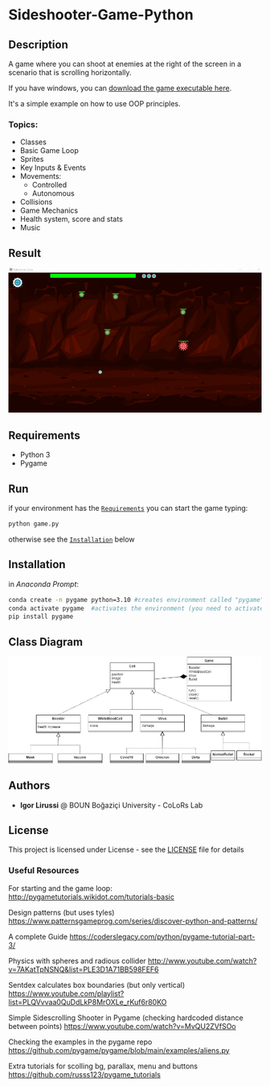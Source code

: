 # Sideshooter-Game-Python
## Description 
A game where you can shoot at enemies at the right of the screen in a scenario that is scrolling horizontally. 

If you have windows, you can [download the game executable here](https://github.com/igor-lirussi/Sideshooter-Game-Python/releases/latest/download/Sideshooter-Game-Python.exe).

It's a simple example on how to use OOP principles.
### Topics:
- Classes 
- Basic Game Loop
- Sprites
- Key Inputs & Events
- Movements:
	- Controlled
	- Autonomous
- Collisions
- Game Mechanics
- Health system, score and stats
- Music

## Result
![Result](./img/result.gif)

## Requirements
- Python 3
- Pygame

## Run
if your environment has the [`Requirements`](#requirements) you can start the game typing: 
```bash
python game.py
```
otherwise see the  [`Installation`](#installation) below

## Installation
in *Anaconda Prompt*:
```bash
conda create -n pygame python=3.10 #creates environment called "pygame" with python
conda activate pygame  #activates the environment (you need to activate the environment every time)
pip install pygame
```

## Class Diagram
![ClassDiagram](./diagrams/SimpleClassDiagram.png)

## Authors
* **Igor Lirussi** @ BOUN Boğaziçi University - CoLoRs Lab

## License
This project is licensed under License - see the [LICENSE](LICENSE) file for details

### Useful Resources

For starting and the game loop:
 http://pygametutorials.wikidot.com/tutorials-basic

Design patterns (but uses tyles)
 https://www.patternsgameprog.com/series/discover-python-and-patterns/

A complete Guide
 https://coderslegacy.com/python/pygame-tutorial-part-3/

Physics with spheres and radious collider
 http://www.youtube.com/watch?v=7AKatTpNSNQ&list=PLE3D1A71BB598FEF6

Sentdex calculates box boundaries (but only vertical)
 https://www.youtube.com/playlist?list=PLQVvvaa0QuDdLkP8MrOXLe_rKuf6r80KO

Simple Sidescrolling Shooter in Pygame (checking hardcoded distance between points)
 https://www.youtube.com/watch?v=MvQU2ZVfSOo

Checking the examples in the pygame repo
 https://github.com/pygame/pygame/blob/main/examples/aliens.py
 
Extra tutorials for scolling bg, parallax, menu and buttons
 https://github.com/russs123/pygame_tutorials

